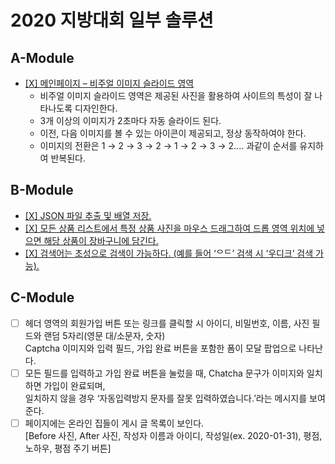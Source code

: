 # 2020 지방대회 일부 솔루션

## A-Module

- [[X] 메인페이지 – 비주얼 이미지 슬라이드 영역](./A-Module/1.html)
  - 비주얼 이미지 슬라이드 영역은 제공된 사진을 활용하여 사이트의 특성이 잘 나타나도록 디자인한다.
  - 3개 이상의 이미지가 2초마다 자동 슬라이드 된다.
  - 이전, 다음 이미지를 볼 수 있는 아이콘이 제공되고, 정상 동작하여야 한다.
  - 이미지의 전환은 1 → 2 → 3 → 2 → 1 → 2 → 3 → 2.... 과같이 순서를 유지하여 반복된다.

## B-Module

- [[X] JSON 파일 추출 및 배열 저장.](./B-Module/1.html)
- [[X] 모든 상품 리스트에서 특정 상품 사진을 마우스 드래그하여 드롭 영역 위치에 넣으면 해당 상품이 장바구니에 담긴다.](./B-Module/2.html)
- [[X] 검색어는 초성으로 검색이 가능하다. (예를 들어 ‘ᄋᄃ’ 검색 시 ‘우디크’ 검색 가능).](./B-Module/3.html)

## C-Module

- [ ] 헤더 영역의 회원가입 버튼 또는 링크를 클릭할 시 아이디, 비밀번호, 이름, 사진 필드와 랜덤 5자리(영문 대/소문자, 숫자)\
  Captcha 이미지와 입력 필드, 가입 완료 버튼을 포함한 폼이 모달 팝업으로 나타난다.
- [ ] 모든 필드를 입력하고 가입 완료 버튼을 눌렀을 때, Chatcha 문구가 이미지와 일치하면 가입이 완료되며,\
  일치하지 않을 경우 ‘자동입력방지 문자를 잘못 입력하였습니다.’라는 메시지를 보여준다.
- [ ] 페이지에는 온라인 집들이 게시 글 목록이 보인다.\
  [Before 사진, After 사진, 작성자 이름과 아이디, 작성일(ex. 2020-01-31), 평점, 노하우, 평점 주기 버튼]